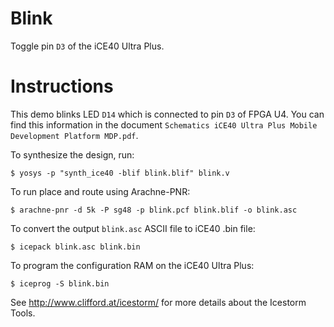 # Blink
Toggle pin `D3` of the iCE40 Ultra Plus.

Instructions
============

This demo blinks LED  `D14` which is connected to pin `D3` of FPGA U4.
You can find this information in the document 
`Schematics iCE40 Ultra Plus Mobile Development Platform MDP.pdf`.

To synthesize the design, run:

	$ yosys -p "synth_ice40 -blif blink.blif" blink.v

To run place and route using Arachne-PNR:

	$ arachne-pnr -d 5k -P sg48 -p blink.pcf blink.blif -o blink.asc

To convert the output `blink.asc` ASCII file to iCE40 .bin file:

	$ icepack blink.asc blink.bin

To program the configuration RAM on the iCE40 Ultra Plus:

	$ iceprog -S blink.bin

See http://www.clifford.at/icestorm/ for more details about the Icestorm Tools.
